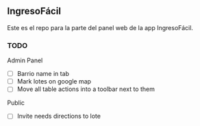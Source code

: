 ## IngresoFácil
Este es el repo para la parte del panel web de la app IngresoFácil.


### TODO

Admin Panel
- [ ] Barrio name in tab
- [ ] Mark lotes on google map
- [ ] Move all table actions into a toolbar next to them

Public
- [ ] Invite needs directions to lote
